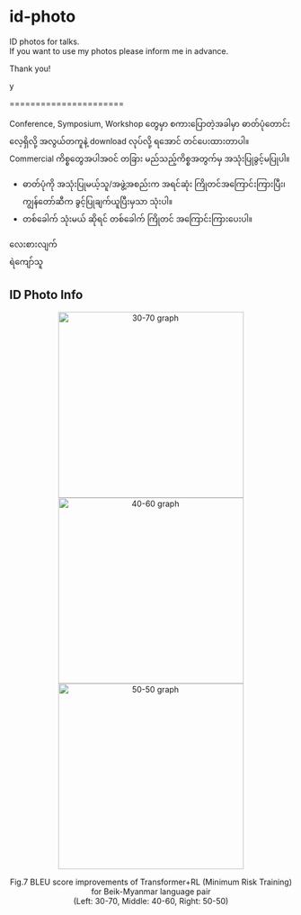 # id-photo
ID photos for talks.  
If you want to use my photos please inform me in advance.  

Thank you!  

y  


======================

Conference, Symposium, Workshop တွေမှာ စကားပြောတဲ့အခါမှာ ဓာတ်ပုံတောင်းလေ့ရှိလို့ အလွယ်တကူနဲ့ download လုပ်လို့ ရအောင် တင်ပေးထားတာပါ။ Commercial ကိစ္စတွေအပါအဝင် တခြား မည်သည့်ကိစ္စအတွက်မှ အသုံးပြုခွင့်မပြုပါ။  

- ဓာတ်ပုံကို အသုံးပြုမယ့်သူ/အဖွဲ့အစည်းက အရင်ဆုံး ကြိုတင်အကြောင်းကြားပြီး၊ ကျွန်တော်ဆီက ခွင့်ပြုချက်ယူပြီးမှသာ သုံးပါ။  
- တစ်ခေါက် သုံးမယ် ဆိုရင် တစ်ခေါက် ကြိုတင် အကြောင်းကြားပေးပါ။  

လေးစားလျက်  
ရဲကျော်သူ  

## ID Photo Info

<p align="center">
<img src="https://github.com/ye-kyaw-thu/error-overflow/blob/master/fig/RL-exp/transformer/transformer_RL-30-70-bkmy.png" alt="30-70 graph" width="330"/>  
<img src="https://github.com/ye-kyaw-thu/error-overflow/blob/master/fig/RL-exp/transformer/transformer_RL-40-60-bkmy.png" alt="40-60 graph" width="330"/>
<img src="https://github.com/ye-kyaw-thu/error-overflow/blob/master/fig/RL-exp/transformer/transformer_RL-50-50-bkmy.png" alt="50-50 graph" width="330"/>
</p>  
<div align="center">
  Fig.7 BLEU score improvements of Transformer+RL (Minimum Risk Training) for Beik-Myanmar language pair <br /> 
  (Left: 30-70, Middle: 40-60, Right: 50-50)
</div> 

<br />
